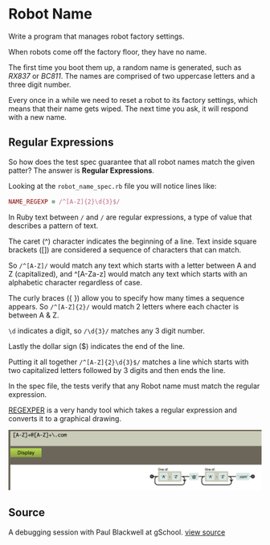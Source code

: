 # Robot Name

Write a program that manages robot factory settings.

When robots come off the factory floor, they have no name.

The first time you boot them up, a random name is generated, such as
_RX837_ or _BC811_. The names are comprised of two uppercase letters and a three digit number.

Every once in a while we need to reset a robot to its factory settings,
which means that their name gets wiped. The next time you ask, it will
respond with a new name.

## Regular Expressions

So how does the test spec guarantee that all robot names match the given patter?  The answer is **Regular Expressions**.  

Looking at the `robot_name_spec.rb` file you will notice lines like:

```ruby
NAME_REGEXP = /^[A-Z]{2}\d{3}$/
```
In Ruby text between `/` and `/` are regular expressions, a type of value that describes a pattern of text.  

The caret (^) character indicates the beginning of a line.  Text inside square brackets ([]) are considered a sequence of characters that can match.

So `/^[A-Z]/` would match any text which starts with a letter between A and Z (capitalized), and ^[A-Za-z] would match any text which starts with an alphabetic character regardless of case.  

The curly braces ({ }) allow you to specify how many times a sequence appears.  So `/^[A-Z]{2}/` would match 2 letters where each chacter is between A & Z.  

`\d` indicates a digit, so `/\d{3}/` matches any 3 digit number.  

Lastly the dollar sign ($) indicates the end of the line.  

Putting it all together `/^[A-Z]{2}\d{3}$/` matches a line which starts with two capitalized letters followed by 3 digits and then ends the line.

In the spec file, the tests verify that any Robot name must match the regular expression.  

[REGEXPER](https://regexper.com/) is a very handy tool which takes a regular expression and converts it to a graphical drawing.  

![Example RegExPer](images/regexper.png)

## Source
A debugging session with Paul Blackwell at gSchool. [view source](http://gschool.it)
